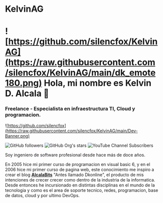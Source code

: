# KelvinAG
# ![https://github.com/silencfox/KelvinAG](https://raw.githubusercontent.com/silencfox/KelvinAG/main/dk_emote180.png) Hola, mi nombre es Kelvin D. Alcala 👋
### Freelance - Especialista en infraestructura TI, Cloud y programacion.

![https://github.com/silencfox](https://raw.githubusercontent.com/silencfox/KelvinAG/main/Dev-Banner.png)



![GitHub followers](https://img.shields.io/github/followers/silencfox?style=social)
![GitHub Org's stars](https://img.shields.io/github/stars/silencfox?style=social)
![YouTube Channel Subscribers](https://img.shields.io/youtube/channel/subscribers/UClf3BfEZgKOP3rhGQHano7g)


Soy ingeniero de software profesional desde hace más de doce años.

En 2005 hice mi primer curso de programacion en visual basic 6, y en el 2006 hice mi primer curso de pagina web, este conocimiento me inspiro a crear el blog [**AlcalaBits**](https://alcalabits.blogspot.com) "Antes llamado Dkonline", el producto de mis intenciones de crecer crecer como dentro de la industria de la informatica.
Desde entonces he incursionado en distintas disciplinas en el mundo de la tecnologia y como es el area de soporte tecnico, redes, programacion, base de datos, cloud y por ultimo DevOps.
